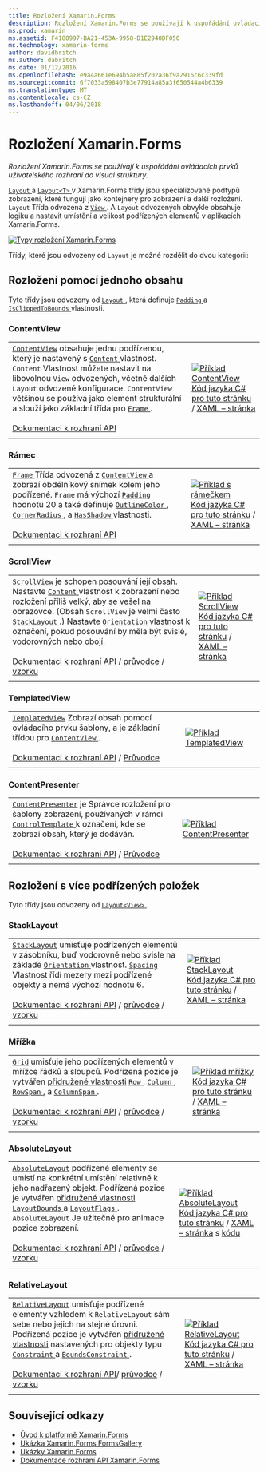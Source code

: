 ```yaml
---
title: Rozložení Xamarin.Forms
description: Rozložení Xamarin.Forms se používají k uspořádání ovládacích prvků uživatelského rozhraní do visual struktury.
ms.prod: xamarin
ms.assetid: F4180997-BA21-453A-9958-D1E2940DF050
ms.technology: xamarin-forms
author: davidbritch
ms.author: dabritch
ms.date: 01/12/2016
ms.openlocfilehash: e9a4a661e694b5a885f202a36f9a2916c6c339fd
ms.sourcegitcommit: 6f7033a598407b3e77914a85a3f650544a4b6339
ms.translationtype: MT
ms.contentlocale: cs-CZ
ms.lasthandoff: 04/06/2018
---
```

# <a name="xamarinforms-layouts"></a>Rozložení Xamarin.Forms

_Rozložení Xamarin.Forms se používají k uspořádání ovládacích prvků uživatelského rozhraní do visual struktury._

[ `Layout` ](https://developer.xamarin.com/api/type/Xamarin.Forms.Layout) a [ `Layout<T>` ](https://developer.xamarin.com/api/type/Xamarin.Forms.Layout%3CT%3E/) v Xamarin.Forms třídy jsou specializované podtypů zobrazení, které fungují jako kontejnery pro zobrazení a další rozložení. `Layout` Třída odvozená z [ `View` ](views.md). A `Layout` odvozených obvykle obsahuje logiku a nastavit umístění a velikost podřízených elementů v aplikacích Xamarin.Forms.

 [ ![](layouts-images/layouts-sml.png "Typy rozložení Xamarin.Forms")](layouts-images/layouts.png#lightbox "typy rozložení Xamarin.Forms")

Třídy, které jsou odvozeny od `Layout` je možné rozdělit do dvou kategorií:

## <a name="layouts-with-single-content"></a>Rozložení pomocí jednoho obsahu

Tyto třídy jsou odvozeny od [ `Layout` ](https://developer.xamarin.com/api/type/Xamarin.Forms.Layout/), která definuje [ `Padding` ](https://developer.xamarin.com/api/property/Xamarin.Forms.Layout.Padding/) a [ `IsClippedToBounds` ](https://developer.xamarin.com/api/property/Xamarin.Forms.Layout.IsClippedToBounds/) vlastnosti.

<a name="contentView" />

### <a name="contentview"></a>ContentView

|     |     |
| --- | --- |
| [`ContentView`](https://developer.xamarin.com/api/type/Xamarin.Forms.ContentView/) obsahuje jednu podřízenou, který je nastavený s [ `Content` ](https://developer.xamarin.com/api/property/Xamarin.Forms.ContentView.Content/) vlastnost. `Content` Vlastnost můžete nastavit na libovolnou `View` odvozených, včetně dalších `Layout` odvozené konfigurace. `ContentView` většinou se používá jako element strukturální a slouží jako základní třída pro [ `Frame` ](#frame).<br /><br />[Dokumentaci k rozhraní API](https://developer.xamarin.com/api/type/Xamarin.Forms.ContentView/) | [![Příklad ContentView](layouts-images/ContentView.png "ContentView příklad")](layouts-images/ContentView-Large.png#lightbox "ContentView příklad")<br />[Kód jazyka C# pro tuto stránku](https://github.com/xamarin/xamarin-forms-samples/blob/master/FormsGallery/FormsGallery/FormsGallery/CodeExamples/ContentViewDemoPage.cs) / [XAML – stránka](https://github.com/xamarin/xamarin-forms-samples/blob/master/FormsGallery/FormsGallery/FormsGallery/XamlExamples/ContentViewDemoPage.xaml) |
|     |     |

<a named="frame" />

### <a name="frame"></a>Rámec

|     |     |
| --- | --- |
| [ `Frame` ](https://developer.xamarin.com/api/type/Xamarin.Forms.Frame/) Třída odvozená z [ `ContentView` ](#contentView) a zobrazí obdélníkový snímek kolem jeho podřízené. `Frame` má výchozí [ `Padding` ](https://developer.xamarin.com/api/property/Xamarin.Forms.Layout.Padding/) hodnotu 20 a také definuje [ `OutlineColor` ](https://developer.xamarin.com/api/property/Xamarin.Forms.Frame.OutlineColor/), [ `CornerRadius` ](https://developer.xamarin.com/api/property/Xamarin.Forms.Frame.CornerRadius/), a [ `HasShadow` ](https://developer.xamarin.com/api/property/Xamarin.Forms.Frame.HasShadow/)vlastnosti.<br /><br />[Dokumentaci k rozhraní API](https://developer.xamarin.com/api/type/Xamarin.Forms.Frame/) | [![Příklad s rámečkem](layouts-images/Frame.png "rámce příklad")](layouts-images/Frame-Large.png#lightbox "příklad s rámečkem")<br />[Kód jazyka C# pro tuto stránku](https://github.com/xamarin/xamarin-forms-samples/blob/master/FormsGallery/FormsGallery/FormsGallery/CodeExamples/FrameDemoPage.cs) / [XAML – stránka](https://github.com/xamarin/xamarin-forms-samples/blob/master/FormsGallery/FormsGallery/FormsGallery/XamlExamples/FrameDemoPage.xaml) |
|     |     |

<a name="scrollView" />

### <a name="scrollview"></a>ScrollView

|     |     |
| --- | --- |
| [`ScrollView`](https://developer.xamarin.com/api/type/Xamarin.Forms.ScrollView/) je schopen posouvání její obsah. Nastavte [ `Content` ](https://developer.xamarin.com/api/property/Xamarin.Forms.ScrollView.Content/) vlastnost k zobrazení nebo rozložení příliš velký, aby se vešel na obrazovce. (Obsah `ScrollView` je velmi často [ `StackLayout` ](#stackLayout).) Nastavte [ `Orientation` ](https://developer.xamarin.com/api/property/Xamarin.Forms.ScrollView.Orientation/) vlastnost k označení, pokud posouvání by měla být svislé, vodorovných nebo obojí.<br /><br />[Dokumentaci k rozhraní API](https://developer.xamarin.com/api/type/Xamarin.Forms.ScrollView/) / [průvodce](~/xamarin-forms/user-interface/layouts/scroll-view.md) / [vzorku](https://developer.xamarin.com/samples/xamarin-forms/UserInterface/Layout/) | [![Příklad ScrollView](layouts-images/ScrollView.png "ScrollView příklad")](layouts-images/ScrollView-Large.png#lightbox "ScrollView příklad")<br />[Kód jazyka C# pro tuto stránku](https://github.com/xamarin/xamarin-forms-samples/blob/master/FormsGallery/FormsGallery/FormsGallery/CodeExamples/ScrollViewDemoPage.cs) / [XAML – stránka](https://github.com/xamarin/xamarin-forms-samples/blob/master/FormsGallery/FormsGallery/FormsGallery/XamlExamples/ScrollViewDemoPage.xaml) |
|     |     |

### <a name="templatedview"></a>TemplatedView

|     |     |
| --- | --- |
| [`TemplatedView`](https://developer.xamarin.com/api/type/Xamarin.Forms.TemplatedView/) Zobrazí obsah pomocí ovládacího prvku šablony, a je základní třídou pro [ `ContentView` ](#contentView).<br /><br />[Dokumentaci k rozhraní API](https://developer.xamarin.com/api/type/Xamarin.Forms.TemplatedView/) / [Průvodce](~/xamarin-forms/app-fundamentals/templates/control-templates/index.md) | [![Příklad TemplatedView](layouts-images/TemplatedView.png "TemplatedView příklad")](layouts-images/TemplatedView.png#lightbox "TemplatedView příklad") |
|     |     |

### <a name="contentpresenter"></a>ContentPresenter

|     |     |
| --- | --- |
| [`ContentPresenter`](https://developer.xamarin.com/api/type/Xamarin.Forms.ContentPresenter/) je Správce rozložení pro šablony zobrazení, používaných v rámci [ `ControlTemplate` ](https://developer.xamarin.com/api/type/Xamarin.Forms.ControlTemplate/) k označení, kde se zobrazí obsah, který je dodáván.<br /><br />[Dokumentaci k rozhraní API](https://developer.xamarin.com/api/type/Xamarin.Forms.ContentPresenter/) / [Průvodce](~/xamarin-forms/app-fundamentals/templates/control-templates/index.md) | [![Příklad ContentPresenter](layouts-images/ContentPresenter.png "ContentPresenter příklad")](layouts-images/ContentPresenter.png#lightbox "ContentPresenter příklad") |
|     |     |

## <a name="layouts-with-multiple-children"></a>Rozložení s více podřízených položek

Tyto třídy jsou odvozeny od [ `Layout<View>` ](https://developer.xamarin.com/api/type/Xamarin.Forms.Layout%3CT%3E/).

<a name="stackLayout" />

### <a name="stacklayout"></a>StackLayout

|     |     |
| --- | --- |
| [`StackLayout`](https://developer.xamarin.com/api/type/Xamarin.Forms.StackLayout/) umisťuje podřízených elementů v zásobníku, buď vodorovně nebo svisle na základě [ `Orientation` ](https://developer.xamarin.com/api/property/Xamarin.Forms.StackLayout.Orientation/) vlastnost. [ `Spacing` ](https://developer.xamarin.com/api/property/Xamarin.Forms.StackLayout.Spacing/) Vlastnost řídí mezery mezi podřízené objekty a nemá výchozí hodnotu 6.<br /><br />[Dokumentaci k rozhraní API](https://developer.xamarin.com/api/type/Xamarin.Forms.StackLayout/) / [průvodce](~/xamarin-forms/user-interface/layouts/stack-layout.md) / [vzorku](https://developer.xamarin.com/samples/xamarin-forms/UserInterface/Layout/)| [![Příklad StackLayout](layouts-images/StackLayout.png "StackLayout příklad")](layouts-images/StackLayout-Large.png#lightbox "StackLayout příklad")<br />[Kód jazyka C# pro tuto stránku](https://github.com/xamarin/xamarin-forms-samples/blob/master/FormsGallery/FormsGallery/FormsGallery/CodeExamples/StackLayoutDemoPage.cs) / [XAML – stránka](https://github.com/xamarin/xamarin-forms-samples/blob/master/FormsGallery/FormsGallery/FormsGallery/XamlExamples/StackLayoutDemoPage.xaml) |
|     |     |

<a name="grid" />

### <a name="grid"></a>Mřížka

|     |     |
| --- | --- |
| [`Grid`](https://developer.xamarin.com/api/type/Xamarin.Forms.Grid/) umisťuje jeho podřízených elementů v mřížce řádků a sloupců. Podřízená pozice je vytvářen [přidružené vlastnosti](~/xamarin-forms/xaml/attached-properties.md) [ `Row` ](https://developer.xamarin.com/api/field/Xamarin.Forms.Grid.RowProperty/), [ `Column` ](https://developer.xamarin.com/api/field/Xamarin.Forms.Grid.ColumnProperty/), [ `RowSpan` ](https://developer.xamarin.com/api/field/Xamarin.Forms.Grid.RowSpanProperty/), a [ `ColumnSpan` ](https://developer.xamarin.com/api/field/Xamarin.Forms.Grid.ColumnSpanProperty/).<br /><br />[Dokumentaci k rozhraní API](https://developer.xamarin.com/api/type/Xamarin.Forms.Grid/) / [průvodce](~/xamarin-forms/user-interface/layouts/grid.md) / [vzorku](https://developer.xamarin.com/samples/xamarin-forms/UserInterface/Layout/) | [![Příklad mřížky](layouts-images/Grid.png "mřížky příklad")](layouts-images/Grid-Large.png#lightbox "příklad mřížky")<br />[Kód jazyka C# pro tuto stránku](https://github.com/xamarin/xamarin-forms-samples/blob/master/FormsGallery/FormsGallery/FormsGallery/CodeExamples/GridDemoPage.cs) / [XAML – stránka](https://github.com/xamarin/xamarin-forms-samples/blob/master/FormsGallery/FormsGallery/FormsGallery/XamlExamples/GridDemoPage.xaml) |
|     |     |

### <a name="absolutelayout"></a>AbsoluteLayout

|     |     |
| --- | --- |
| [`AbsoluteLayout`](https://developer.xamarin.com/api/type/Xamarin.Forms.AbsoluteLayout/) podřízené elementy se umístí na konkrétní umístění relativně k jeho nadřazený objekt. Podřízená pozice je vytvářen [přidružené vlastnosti](~/xamarin-forms/xaml/attached-properties.md) [ `LayoutBounds` ](https://developer.xamarin.com/api/field/Xamarin.Forms.AbsoluteLayout.LayoutBoundsProperty/) a [ `LayoutFlags` ](https://developer.xamarin.com/api/field/Xamarin.Forms.AbsoluteLayout.LayoutFlagsProperty/). `AbsoluteLayout` Je užitečné pro animace pozice zobrazení.<br /><br />[Dokumentaci k rozhraní API](https://developer.xamarin.com/api/type/Xamarin.Forms.AbsoluteLayout/) / [průvodce](~/xamarin-forms/user-interface/layouts/absolute-layout.md) / [vzorku](https://developer.xamarin.com/samples/xamarin-forms/UserInterface/Layout/) | [![Příklad AbsoluteLayout](layouts-images/AbsoluteLayout.png "AbsoluteLayout příklad")](layouts-images/AbsoluteLayout-Large.png#lightbox "AbsoluteLayout příklad")<br />[Kód jazyka C# pro tuto stránku](https://github.com/xamarin/xamarin-forms-samples/blob/master/FormsGallery/FormsGallery/FormsGallery/CodeExamples/AbsoluteLayoutdDemoPage.cs) / [XAML – stránka](https://github.com/xamarin/xamarin-forms-samples/blob/master/FormsGallery/FormsGallery/FormsGallery/XamlExamples/AbsoluteLayoutDemoPage.xaml) s [kódu](https://github.com/xamarin/xamarin-forms-samples/blob/master/FormsGallery/FormsGallery/FormsGallery/XamlExamples/AbsoluteLayoutDemoPage.xaml.cs) |
|     |     |

### <a name="relativelayout"></a>RelativeLayout

|     |     |
| --- | --- |
| [`RelativeLayout`](https://developer.xamarin.com/api/type/Xamarin.Forms.RelativeLayout/) umisťuje podřízené elementy vzhledem k `RelativeLayout` sám sebe nebo jejich na stejné úrovni. Podřízená pozice je vytvářen [přidružené vlastnosti](~/xamarin-forms/xaml/attached-properties.md) nastavených pro objekty typu [ `Constraint` ](https://developer.xamarin.com/api/type/Xamarin.Forms.Constraint/) a [ `BoundsConstraint` ](https://developer.xamarin.com/api/type/Xamarin.Forms.Constraint/).<br /><br />[Dokumentaci k rozhraní API](https://developer.xamarin.com/api/type/Xamarin.Forms.RelativeLayout/)/ [průvodce](~/xamarin-forms/user-interface/layouts/relative-layout.md) / [vzorku](https://developer.xamarin.com/samples/xamarin-forms/UserInterface/Layout/) | [![Příklad RelativeLayout](layouts-images/RelativeLayout.png "RelativeLayout příklad")](layouts-images/RelativeLayout-Large.png#lightbox "RelativeLayout příklad")<br />[Kód jazyka C# pro tuto stránku](https://github.com/xamarin/xamarin-forms-samples/blob/master/FormsGallery/FormsGallery/FormsGallery/CodeExamples/RelativeLayoutDemoPage.cs) / [XAML – stránka](https://github.com/xamarin/xamarin-forms-samples/blob/master/FormsGallery/FormsGallery/FormsGallery/XamlExamples/RelativeLayoutDemoPage.xaml) |
|     |     |

## <a name="related-links"></a>Související odkazy

- [Úvod k platformě Xamarin.Forms](~/xamarin-forms/get-started/introduction-to-xamarin-forms.md)
- [Ukázka Xamarin.Forms FormsGallery](https://developer.xamarin.com/samples/FormsGallery/)
- [Ukázky Xamarin.Forms](https://developer.xamarin.com/samples/xamarin-forms/all/)
- [Dokumentace rozhraní API Xamarin.Forms](https://developer.xamarin.com/api/root/Xamarin.Forms/)
